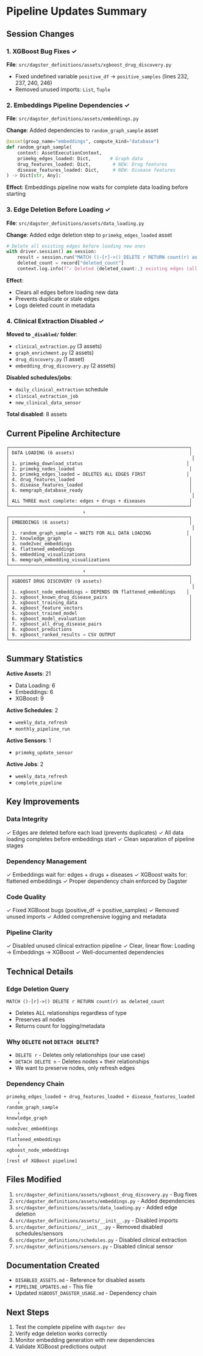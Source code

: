 # Pipeline Updates Summary

## Session Changes

### 1. XGBoost Bug Fixes ✓
**File**: `src/dagster_definitions/assets/xgboost_drug_discovery.py`

- Fixed undefined variable `positive_df` → `positive_samples` (lines 232, 237, 240, 246)
- Removed unused imports: `List`, `Tuple`

### 2. Embeddings Pipeline Dependencies ✓
**File**: `src/dagster_definitions/assets/embeddings.py`

**Change**: Added dependencies to `random_graph_sample` asset

```python
@asset(group_name="embeddings", compute_kind="database")
def random_graph_sample(
    context: AssetExecutionContext,
    primekg_edges_loaded: Dict,       # Graph data
    drug_features_loaded: Dict,        # NEW: Drug features
    disease_features_loaded: Dict,     # NEW: Disease features
) -> Dict[str, Any]:
```

**Effect**: Embeddings pipeline now waits for complete data loading before starting

### 3. Edge Deletion Before Loading ✓
**File**: `src/dagster_definitions/assets/data_loading.py`

**Change**: Added edge deletion step to `primekg_edges_loaded` asset

```python
# Delete all existing edges before loading new ones
with driver.session() as session:
    result = session.run("MATCH ()-[r]->() DELETE r RETURN count(r) as deleted_count")
    deleted_count = record["deleted_count"]
    context.log.info(f"✓ Deleted {deleted_count:,} existing edges (all types)")
```

**Effect**:
- Clears all edges before loading new data
- Prevents duplicate or stale edges
- Logs deleted count in metadata

### 4. Clinical Extraction Disabled ✓

**Moved to `_disabled/` folder**:
- `clinical_extraction.py` (3 assets)
- `graph_enrichment.py` (2 assets)
- `drug_discovery.py` (1 asset)
- `embedding_drug_discovery.py` (2 assets)

**Disabled schedules/jobs**:
- `daily_clinical_extraction` schedule
- `clinical_extraction_job`
- `new_clinical_data_sensor`

**Total disabled**: 8 assets

## Current Pipeline Architecture

```
┌──────────────────────────────────────────────────────────────────┐
│ DATA LOADING (6 assets)                                          │
│                                                                   │
│ 1. primekg_download_status                                      │
│ 2. primekg_nodes_loaded                                          │
│ 3. primekg_edges_loaded ← DELETES ALL EDGES FIRST               │
│ 4. drug_features_loaded                                          │
│ 5. disease_features_loaded                                       │
│ 6. memgraph_database_ready                                       │
│                                                                   │
│ ALL THREE must complete: edges + drugs + diseases                │
└──────────────────────────────────────────────────────────────────┘
                            ↓
┌──────────────────────────────────────────────────────────────────┐
│ EMBEDDINGS (6 assets)                                            │
│                                                                   │
│ 1. random_graph_sample ← WAITS FOR ALL DATA LOADING             │
│ 2. knowledge_graph                                               │
│ 3. node2vec_embeddings                                           │
│ 4. flattened_embeddings                                          │
│ 5. embedding_visualizations                                      │
│ 6. memgraph_embedding_visualizations                             │
└──────────────────────────────────────────────────────────────────┘
                            ↓
┌──────────────────────────────────────────────────────────────────┐
│ XGBOOST DRUG DISCOVERY (9 assets)                                │
│                                                                   │
│ 1. xgboost_node_embeddings ← DEPENDS ON flattened_embeddings    │
│ 2. xgboost_known_drug_disease_pairs                              │
│ 3. xgboost_training_data                                         │
│ 4. xgboost_feature_vectors                                       │
│ 5. xgboost_trained_model                                         │
│ 6. xgboost_model_evaluation                                      │
│ 7. xgboost_all_drug_disease_pairs                                │
│ 8. xgboost_predictions                                           │
│ 9. xgboost_ranked_results → CSV OUTPUT                           │
└──────────────────────────────────────────────────────────────────┘
```

## Summary Statistics

**Active Assets**: 21
- Data Loading: 6
- Embeddings: 6
- XGBoost: 9

**Active Schedules**: 2
- `weekly_data_refresh`
- `monthly_pipeline_run`

**Active Sensors**: 1
- `primekg_update_sensor`

**Active Jobs**: 2
- `weekly_data_refresh`
- `complete_pipeline`

## Key Improvements

### Data Integrity
✓ Edges are deleted before each load (prevents duplicates)
✓ All data loading completes before embeddings start
✓ Clean separation of pipeline stages

### Dependency Management
✓ Embeddings wait for: edges + drugs + diseases
✓ XGBoost waits for: flattened embeddings
✓ Proper dependency chain enforced by Dagster

### Code Quality
✓ Fixed XGBoost bugs (positive_df → positive_samples)
✓ Removed unused imports
✓ Added comprehensive logging and metadata

### Pipeline Clarity
✓ Disabled unused clinical extraction pipeline
✓ Clear, linear flow: Loading → Embeddings → XGBoost
✓ Well-documented dependencies

## Technical Details

### Edge Deletion Query
```cypher
MATCH ()-[r]->() DELETE r RETURN count(r) as deleted_count
```

- Deletes ALL relationships regardless of type
- Preserves all nodes
- Returns count for logging/metadata

### Why `DELETE` not `DETACH DELETE`?
- `DELETE r` - Deletes only relationships (our use case)
- `DETACH DELETE n` - Deletes nodes + their relationships
- We want to preserve nodes, only refresh edges

### Dependency Chain
```
primekg_edges_loaded + drug_features_loaded + disease_features_loaded
    ↓
random_graph_sample
    ↓
knowledge_graph
    ↓
node2vec_embeddings
    ↓
flattened_embeddings
    ↓
xgboost_node_embeddings
    ↓
[rest of XGBoost pipeline]
```

## Files Modified

1. `src/dagster_definitions/assets/xgboost_drug_discovery.py` - Bug fixes
2. `src/dagster_definitions/assets/embeddings.py` - Added dependencies
3. `src/dagster_definitions/assets/data_loading.py` - Added edge deletion
4. `src/dagster_definitions/assets/__init__.py` - Disabled imports
5. `src/dagster_definitions/__init__.py` - Removed disabled schedules/sensors
6. `src/dagster_definitions/schedules.py` - Disabled clinical extraction
7. `src/dagster_definitions/sensors.py` - Disabled clinical sensor

## Documentation Created

- `DISABLED_ASSETS.md` - Reference for disabled assets
- `PIPELINE_UPDATES.md` - This file
- Updated `XGBOOST_DAGSTER_USAGE.md` - Dependency chain

## Next Steps

1. Test the complete pipeline with `dagster dev`
2. Verify edge deletion works correctly
3. Monitor embedding generation with new dependencies
4. Validate XGBoost predictions output
